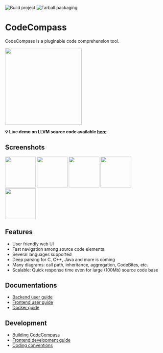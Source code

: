 ![Build project](https://github.com/Ericsson/CodeCompass/workflows/Build%20project/badge.svg)
![Tarball packaging](https://img.shields.io/gitlab/pipeline/codecompass/CodeCompass/master?gitlab_url=https%3A%2F%2Fgitlab.inf.elte.hu&label=Tarball%20packaging)

CodeCompass
===========

CodeCompass is a pluginable code comprehension tool.

<img src="https://raw.githubusercontent.com/Ericsson/codecompass/master/webgui/images/logo.png" width="250px;"/>

**:bulb: Live demo on LLVM source code available [here](https://codecompass.zolix.hu/#wsid=llvmmaster)**

## Screenshots

<img src="https://raw.githubusercontent.com/Ericsson/codecompass/master/webgui/images/home.png" height="100px" /> <img src="https://raw.githubusercontent.com/Ericsson/codecompass/master/webgui/images/codebites.png" height="100px" /> <img src="https://raw.githubusercontent.com/Ericsson/codecompass/master/webgui/images/infotree.png" height="100px" /> <img src="https://raw.githubusercontent.com/Ericsson/codecompass/master/plugins/cpp/webgui/images/cpp_function_call_diagram.png" height="100px" /> <img src="https://raw.githubusercontent.com/Ericsson/codecompass/master/plugins/cpp/webgui/images/cpp_detailed_class_diagram.png" height="100px" />

Features
--------

- User friendly web UI
- Fast navigation among source code elements
- Several languages supported
- Deep parsing for C, C++, Java and more is coming
- Many diagrams: call path, inheritance, aggregation, CodeBites, etc.
- Scalable: Quick response time even for large (100Mb) source code base

Documentations
--------
- [Backend user guide](doc/usage.md)
- [Frontend user guide](doc/webgui.md)
- [Docker guide](docker/README.md)

Development
--------
- [Building CodeCompass](doc/deps.md)
- [Frontend development guide](webgui-new/README.md)
- [Coding conventions](doc/coding_conventions.md)

